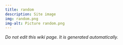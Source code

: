 ```yaml
---
title: random
description: Site image
img: random.png
img-alt: Picture random.png
---
```


_Do not edit this wiki page. It is generated automatically._ 

